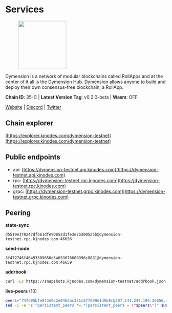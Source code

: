 # Services

<figure><img src="https://raw.githubusercontent.com/kj89/testnet_manuals/main/pingpub/logos/dymension.png" width="150" alt=""><figcaption></figcaption></figure>

Dymension is a network of modular blockchains called RollApps  and at the center of it all is the Dymension Hub. Dymension  allows anyone to build and deploy their own consensus-free blockchain, a RollApp.

**Chain ID**: 35-C | **Latest Version Tag**: v0.2.0-beta | **Wasm**: OFF

[Website](https://dymension.xyz/) | [Discord](https://discord.gg/dymension) | [Twitter](https://twitter.com/dymensionXYZ)




## Chain explorer
[https://explorer.kjnodes.com/dymension-testnet](https://explorer.kjnodes.com/dymension-testnet)

## Public endpoints

* api: [https://dymension-testnet.api.kjnodes.com](https://dymension-testnet.api.kjnodes.com)
* rpc: [https://dymension-testnet.rpc.kjnodes.com](https://dymension-testnet.rpc.kjnodes.com)
* grpc: [https://dymension-testnet.grpc.kjnodes.com](https://dymension-testnet.grpc.kjnodes.com)

## Peering

**state-sync**

```text
d5519e378247dfb61dfe90652d1fe3e2b3005a5b@dymension-testnet.rpc.kjnodes.com:46656
```

**seed-node**

```text
3f472746f46493309650e5a033076689996c8881@dymension-testnet.rpc.kjnodes.com:46659
```

**addrbook**
```bash
curl -Ls https://snapshots.kjnodes.com/dymension-testnet/addrbook.json > $HOME/.dymension/config/addrbook.json
```

**live-peers** (10)
```bash
peers="747d05bfe9f3e0c2e0462ac351c577699e1d9b8c@207.244.244.194:26656,48bdb78c51e56b651c938d075e1077dab2c6197c@43.157.22.223:26656,e8a706e3a81a36a6dded6cc02eabaf5d355f4c1d@80.79.5.171:28656,8e667c0759bfb20ec42b939956706301a4f2a10d@65.109.92.8:26656,da812134fe8148863dfea7ba9615e5444291c45a@5.231.205.142:26656,d5519e378247dfb61dfe90652d1fe3e2b3005a5b@65.109.68.190:46656,47921c153041fb2f048c1e174b6d02ac0efab7a9@38.242.207.16:26656,80cce834fc749c0a9f47182665f833f97170ff4b@65.108.104.167:46656,7fc44e2651006fb2ddb4a56132e738da2845715f@65.108.6.45:61256,998b19ed2c580acaa2fdb5057e2930a38f041750@65.109.122.105:60556"
sed -i -e "s|^persistent_peers *=.*|persistent_peers = \"$peers\"|" $HOME/.dymension/config/config.toml
```
